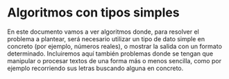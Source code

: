 # Algoritmos con tipos simples

En este documento vamos a ver algoritmos donde, para resolver el problema a plantear, será necesario utilizar un tipo de dato simple en concreto (por ejemplo, números reales), o mostrar la salida con un formato determinado. Incluiremos aquí también problemas donde se tengan que manipular o procesar textos de una forma más o menos sencilla, como por ejemplo recorriendo sus letras buscando alguna en concreto.

